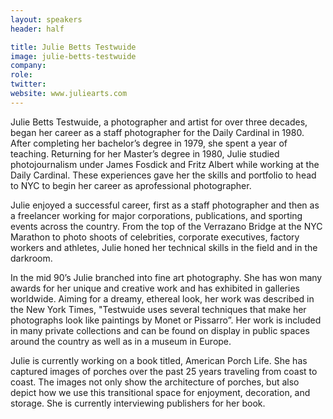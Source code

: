 ```yaml
---
layout: speakers
header: half

title: Julie Betts Testwuide
image: julie-betts-testwuide
company: 
role: 
twitter: 
website: www.juliearts.com
---
```

Julie Betts Testwuide, a photographer and artist for over three decades, began her career as a staff photographer for the Daily Cardinal in 1980. After completing her bachelor’s degree in 1979, she spent a year of teaching. Returning for her Master’s degree in 1980, Julie studied photojournalism under James Fosdick and Fritz Albert while working at the Daily Cardinal. These experiences gave her the skills and portfolio to head to NYC to begin her career as aprofessional photographer.

Julie enjoyed a successful career, first as a staff photographer and then as a freelancer working for major corporations, publications, and sporting events across the country. From the top of the Verrazano Bridge at the NYC Marathon to photo shoots of celebrities, corporate executives, factory workers and athletes, Julie honed her technical skills in the field and in the darkroom.

In the mid 90’s Julie branched into fine art photography. She has won many awards for her unique and creative work and has exhibited in galleries worldwide. Aiming for a dreamy, ethereal look, her work was described in the New York Times, "Testwuide uses several techniques that make her photographs look like paintings by Monet or Pissarro”. Her work is included in many private collections and can be found on display in public spaces around the country as well as in a museum in Europe.

Julie is currently working on a book titled, American Porch Life. She has captured images of porches over the past 25 years traveling from coast to coast. The images not only show the architecture of porches, but also depict how we use this transitional space for enjoyment, decoration, and storage. She is currently interviewing publishers for her book.
